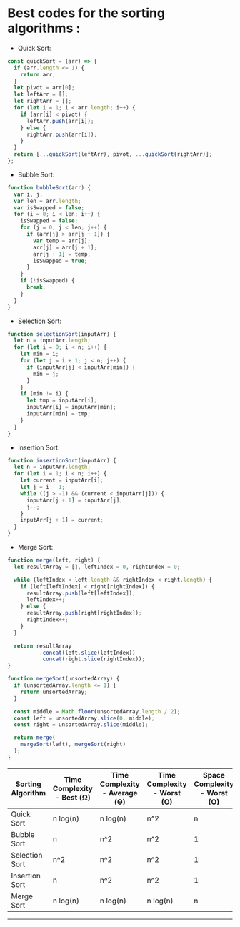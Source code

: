 # Best codes for the sorting algorithms :

- Quick Sort:
```javascript
const quickSort = (arr) => {
  if (arr.length <= 1) {
    return arr;
  }
  let pivot = arr[0];
  let leftArr = [];
  let rightArr = [];
  for (let i = 1; i < arr.length; i++) {
    if (arr[i] < pivot) {
      leftArr.push(arr[i]);
    } else {
      rightArr.push(arr[i]);
    }
  }
  return [...quickSort(leftArr), pivot, ...quickSort(rightArr)];
};
```

- Bubble Sort:
```javascript
function bubbleSort(arr) {
  var i, j;
  var len = arr.length;
  var isSwapped = false;
  for (i = 0; i < len; i++) {
    isSwapped = false;
    for (j = 0; j < len; j++) {
      if (arr[j] > arr[j + 1]) {
        var temp = arr[j];
        arr[j] = arr[j + 1];
        arr[j + 1] = temp;
        isSwapped = true;
      }
    }
    if (!isSwapped) {
      break;
    }
  }
}
```

- Selection Sort:
```javascript
function selectionSort(inputArr) {
  let n = inputArr.length;
  for (let i = 0; i < n; i++) {
    let min = i;
    for (let j = i + 1; j < n; j++) {
      if (inputArr[j] < inputArr[min]) {
        min = j;
      }
    }
    if (min != i) {
      let tmp = inputArr[i];
      inputArr[i] = inputArr[min];
      inputArr[min] = tmp;
    }
  }
}
```

- Insertion Sort:
```javascript
function insertionSort(inputArr) {
  let n = inputArr.length;
  for (let i = 1; i < n; i++) {
    let current = inputArr[i];
    let j = i - 1;
    while ((j > -1) && (current < inputArr[j])) {
      inputArr[j + 1] = inputArr[j];
      j--;
    }
    inputArr[j + 1] = current;
  }
}
```

- Merge Sort:
```javascript
function merge(left, right) {
  let resultArray = [], leftIndex = 0, rightIndex = 0;

  while (leftIndex < left.length && rightIndex < right.length) {
    if (left[leftIndex] < right[rightIndex]) {
      resultArray.push(left[leftIndex]);
      leftIndex++;
    } else {
      resultArray.push(right[rightIndex]);
      rightIndex++;
    }
  }

  return resultArray
          .concat(left.slice(leftIndex))
          .concat(right.slice(rightIndex));
}

function mergeSort(unsortedArray) {
  if (unsortedArray.length <= 1) {
    return unsortedArray;
  }

  const middle = Math.floor(unsortedArray.length / 2);
  const left = unsortedArray.slice(0, middle);
  const right = unsortedArray.slice(middle);

  return merge(
    mergeSort(left), mergeSort(right)
  );
}

```
| Sorting Algorithm | Time Complexity - Best (Ω) | Time Complexity - Average (Θ) | Time Complexity - Worst (O) | Space Complexity - Worst (O) |
| --- | --- | --- | --- | --- |
| Quick Sort | n log(n) | n log(n) | n^2 | n |
| Bubble Sort | n | n^2 | n^2 | 1 |
| Selection Sort | n^2 | n^2 | n^2 | 1 |
| Insertion Sort | n | n^2 | n^2 | 1 |
| Merge Sort | n log(n) | n log(n) | n log(n) | n |



---
